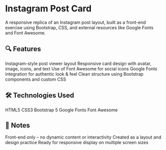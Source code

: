 # Instagram Post Card

A responsive replica of an Instagram post layout, built as a front-end exercise using Bootstrap, CSS, and external resources like Google Fonts and Font Awesome.

## 🔍 Features
Instagram-style post viewer layout
Responsive card design with avatar, image, icons, and text
Use of Font Awesome for social icons
Google Fonts integration for authentic look & feel
Clean structure using Bootstrap components and custom CSS

## 🛠️ Technologies Used
HTML5
CSS3
Bootstrap 5
Google Fonts
Font Awesome

## 📌 Notes
Front-end only – no dynamic content or interactivity
Created as a layout and design practice
Ready for responsive display on multiple screen sizes
